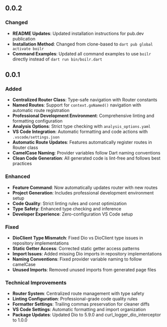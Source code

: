 ## 0.0.2

### Changed

- **README Updates**: Updated installation instructions for pub.dev publication
- **Installation Method**: Changed from clone-based to `dart pub global activate boilr`
- **Command Examples**: Updated all command examples to use `boilr` directly instead of `dart run bin/boilr.dart`

## 0.0.1

### Added

- **Centralized Router Class**: Type-safe navigation with Router constants
- **Named Routes**: Support for `context.goNamed()` navigation with automatic route registration
- **Professional Development Environment**: Comprehensive linting and formatting configuration
- **Analysis Options**: Strict type checking with `analysis_options.yaml`
- **VS Code Integration**: Automatic formatting and code actions with `.vscode/settings.json`
- **Automatic Route Updates**: Features automatically register routes in Router class
- **CamelCase Naming**: Provider variables follow Dart naming conventions
- **Clean Code Generation**: All generated code is lint-free and follows best practices

### Enhanced

- **Feature Command**: Now automatically updates router with new routes
- **Project Generation**: Includes professional development environment setup
- **Code Quality**: Strict linting rules and const optimization
- **Type Safety**: Enhanced type checking and inference
- **Developer Experience**: Zero-configuration VS Code setup

### Fixed

- **DioClient Type Mismatch**: Fixed Dio vs DioClient type issues in repository implementations
- **Static Getter Access**: Corrected static getter access patterns
- **Import Issues**: Added missing Dio imports in repository implementations
- **Naming Conventions**: Fixed provider variable naming to follow camelCase
- **Unused Imports**: Removed unused imports from generated page files

### Technical Improvements

- **Router System**: Centralized route management with type safety
- **Linting Configuration**: Professional-grade code quality rules
- **Formatter Settings**: Trailing commas preservation for cleaner diffs
- **VS Code Settings**: Automatic formatting and import organization
- **Package Updates**: Updated Dio to 5.9.0 and curl_logger_dio_interceptor to 1.0.0
